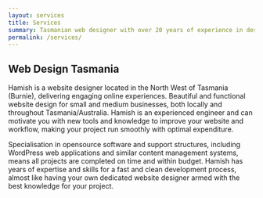 ```yaml
---
layout: services
title: Services
summary: Tasmanian web designer with over 20 years of experience in designing and building websites. Hamish creates sites that are easy to maintain and flexible, making it simple to update website content and sell your products or services.
permalink: /services/
---
```


## Web Design Tasmania
Hamish is a website designer located in the North West of Tasmania (Burnie), delivering engaging online experiences. Beautiful and functional website design for small and medium businesses, both locally and throughout Tasmania/Australia. Hamish is an experienced engineer and can motivate you with new tools and knowledge to improve your website and workflow, making your project run smoothly with optimal expenditure.

Specialisation in opensource software and support structures, including WordPress web applications and similar content management systems, means all projects are completed on time and within budget. Hamish has years of expertise and skills for a fast and clean development process, almost like having your own dedicated website designer armed with the best knowledge for your project.